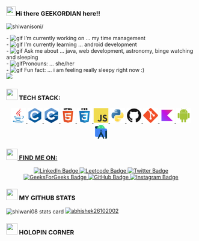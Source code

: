 ### <b><img src="https://media.giphy.com/media/hvRJCLFzcasrR4ia7z/giphy.gif" height="25vw" width="25vw">Hi there </b>  <b>GEEKORDIAN here!!</b><br>
  <p><img src=https://komarev.com/ghpvc/?username=shiwani08 alt=shiwanisoni/></p>
        <div align="left">
    - <img alt="gif" src="https://media.giphy.com/media/ZCZDBEJ0aOt52oIGdB/giphy.gif" height="25vw" width="25vw"> I’m currently working on ... my time management <br>
    - <img alt="gif" src="https://media.giphy.com/media/QssGEmpkyEOhBCb7e1/giphy.gif" height="25vw" width="25vw"> I’m currently learning ... android development<br>
    - <img alt="gif" src="https://media.giphy.com/media/l46Cedh27PeAL3fa0/giphy.gif" height="25vw" width="25vw"> Ask me about ... java, web development, astronomy, binge watching and sleeping<br>
    - <img alt="gif" src="https://media.giphy.com/media/ei4FvYnmhWIhpRZXOe/giphy.gif" height="25vw" width="25vw">Pronouns: ... she/her<br>
    - <img alt="gif" src="https://media.giphy.com/media/eE5o3iRnrmeealcbNe/giphy.gif" height="25vw" width="25vw"> Fun fact: ... i am feeling really sleepy right now :)<br>
    <img src="https://media.giphy.com/media/Q2T7BXRiDFPJcPoA7Z/giphy.gif">
</div>

<div align="right">
    
</div>

<h3 align="left"><img src="https://media.giphy.com/media/ksE9feSa2b4V2GYwY4/giphy.gif" height="30" width ="30"> TECH STACK: </h3>
<p align="center"> 
      <a href="https://www.java.com" target="_blank" rel="noreferrer"> 
            <img src="https://raw.githubusercontent.com/devicons/devicon/master/icons/java/java-original.svg" alt="java" width="40" height="40"/> </a> 
      <a href="https://www.cprogramming.com/" target="_blank" rel="noreferrer"> 
            <img src="https://raw.githubusercontent.com/devicons/devicon/master/icons/c/c-original.svg" alt="c" width="40" height="40"/> </a> 
      <a href="https://www.w3schools.com/cpp/" target="_blank" rel="noreferrer"> 
            <img src="https://raw.githubusercontent.com/devicons/devicon/master/icons/cplusplus/cplusplus-original.svg" alt="cplusplus" width="40" height="40"/> </a>
      <a href="https://www.w3.org/html/" target="_blank" rel="noreferrer"> 
            <img src="https://raw.githubusercontent.com/devicons/devicon/master/icons/html5/html5-original-wordmark.svg" alt="html5" width="40" height="40"/> </a>
      <a href="https://www.w3schools.com/css/" target="_blank" rel="noreferrer"> 
            <img src="https://raw.githubusercontent.com/devicons/devicon/master/icons/css3/css3-original-wordmark.svg" alt="css3" width="40" height="40"/> </a>
      <a href="https://developer.mozilla.org/en-US/docs/Web/JavaScript" target="_blank" rel="noreferrer"> 
            <img src="https://raw.githubusercontent.com/devicons/devicon/master/icons/javascript/javascript-original.svg" alt="javascript" width="40" height="40"/> 
      <a href="https://www.python.org" target="_blank" rel="noreferrer"> 
            <img src="https://raw.githubusercontent.com/devicons/devicon/master/icons/python/python-original.svg" alt="python" width="40" height="40"/> </a> 
      <a href="https://github.com" target="_blank" rel="noreferrer"> 
            <img src="https://raw.githubusercontent.com/devicons/devicon/master/icons/github/github-original.svg" alt="github" width="40" height="40"/</a>
      <a href="https://git-scm.com/" target="_blank" rel="noreferrer"> 
            <img src="https://raw.githubusercontent.com/devicons/devicon/master/icons/git/git-original.svg" alt="git" width="40" height="40"/</a>
      <a href="https://kotlinlang.org/" target="_blank" rel="noreferrer"> 
            <img src="https://raw.githubusercontent.com/devicons/devicon/master/icons/kotlin/kotlin-original.svg" alt="git" width="40" height="40"/</a>
      <a href="https://www.android.com/" target="_blank" rel="noreferrer"> 
            <img src="https://raw.githubusercontent.com/devicons/devicon/master/icons/android/android-original.svg" alt="git" width="40" height="40"/</a>
      <a href="https://developer.android.com/studio" target="_blank" rel="noreferrer"> 
            <img src="https://raw.githubusercontent.com/devicons/devicon/master/icons/androidstudio/androidstudio-original.svg" alt="git" width="40" height="40"/</a>
</p>

<h3 align="left"><img src="https://media.giphy.com/media/wp2rA9gXbKXo0KzTjD/giphy.gif" height="30" width="30"> FIND ME ON:</h3>
<div id="badges" align="center">
  <a href="https://www.linkedin.com/in/shiwani-soni-a33b8a21b">
    <img src="https://img.shields.io/badge/LinkedIn-blue?style=for-the-badge&logo=linkedin&logoColor=white" alt="LinkedIn Badge"/>
  </a>
  <a href="https://leetcode.com/geekordian">
    <img src="https://img.shields.io/badge/Leetcode-yellow?style=for-the-badge&logo=Leetcode&logoColor=black" alt="Leetcode Badge"/>
  </a>
  <a href="https://twitter.com/budastrophile">
    <img src="https://img.shields.io/badge/Twitter-blue?style=for-the-badge&logo=twitter&logoColor=white" alt="Twitter Badge"/>
  </a>
  <a href="https://auth.geeksforgeeks.org/user/shiwanisoni29082002">
    <img src="https://img.shields.io/badge/GeeksForGeeks-darkgreen?style=for-the-badge&logo=geeksforgeeks&logoColor=white" alt="GeeksForGeeks Badge"/>
  </a>
  <a href="https://github.com/shiwani08">
    <img src="https://img.shields.io/badge/GitHub-grey?style=for-the-badge&logo=github&logoColor=white" alt="GitHub Badge"/>
  </a>
  <a href="https://www.instagram.com/budastrophile">
    <img src="https://img.shields.io/badge/Instagram-hotpink?style=for-the-badge&logo=instagram&logoColor=yellow" alt="Instagram Badge"/>
  </a>
</div>
        
<h3 align="left"><img src="https://media.giphy.com/media/AynUwd5uKhIevEWx54/giphy.gif" height="30" width="30"> MY GITHUB STATS</h3>
        <a >
          <img align="center" src="https://github-readme-stats.vercel.app/api?username=shiwani08&show_icons=true&theme=default&title_color=000000&text_color=000000&bg_color=ffffff&hide_border=true" alt="shiwani08 stats card"></a>
        <a href="https://github.com/ryo-ma/github-profile-trophy">
            <img src="https://github-readme-stats.vercel.app/api/top-langs/?username=abhishek26102002" alt="abhishek26102002" />
        </a>
        </p>
<h3 align="left"><img src="https://tenor.com/view/frutti-dino-banana-frutti-dino-jumping-banana-dino-gif-25770547.gif" height="30" width="30"> HOLOPIN CORNER</h3>
<a href='[![An image of @shiwani08's Holopin badges, which is a link to view their full Holopin profile](https://holopin.me/shiwani08)](https://holopin.io/@shiwani08)>
</a>
